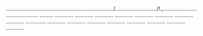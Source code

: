 ....................................................................../.........................../!.,........................................... .........
............
............
............
............
............
............
............
............
.............
............
............
............
............
............
............
............
............


